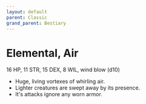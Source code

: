 ```yaml
---
layout: default
parent: Classic
grand_parent: Bestiary
---
```


# Elemental, Air

16 HP, 11 STR, 15 DEX, 8 WIL, wind blow (d10)

- Huge, living vortexes of whirling air.
- Lighter creatures are swept away by its presence.
- It's attacks ignore any worn armor. 
